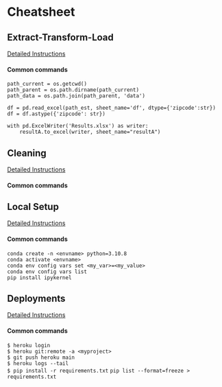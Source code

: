 # Cheatsheet

## Extract-Transform-Load
[Detailed Instructions](https://github.com/travisdharry/Cheatsheet/blob/main/detailed/ETL.ipynb)

#### Common commands  
```
path_current = os.getcwd()
path_parent = os.path.dirname(path_current)
path_data = os.path.join(path_parent, 'data')
```
`df = pd.read_excel(path_est, sheet_name='df', dtype={'zipcode':str})`
`df = df.astype({'zipcode': str})`
```
with pd.ExcelWriter('Results.xlsx') as writer:  
    resultA.to_excel(writer, sheet_name="resultA")
```


## Cleaning
[Detailed Instructions](https://github.com/travisdharry/Cheatsheet/blob/main/detailed/DataCleaning.ipynb)

#### Common commands  


## Local Setup
[Detailed Instructions](https://github.com/travisdharry/Cheatsheet/blob/main/detailed/LocalSetup.md)

#### Common commands   
`conda create -n <envname> python=3.10.8`  
`conda activate <envname>`  
`conda env config vars set <my_var>=<my_value>`  
`conda env config vars list`  
`pip install ipykernel`   


## Deployments
[Detailed Instructions](https://github.com/travisdharry/Cheatsheet/blob/main/detailed/Deployments.md)

#### Common commands 
`$ heroku login`  
`$ heroku git:remote -a <myproject>`  
`$ git push heroku main`  
`$ heroku logs --tail`  
`$ pip install -r requirements.txt`
`pip list --format=freeze > requirements.txt`  



